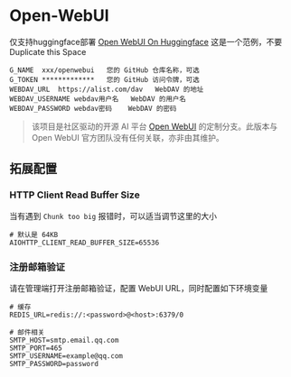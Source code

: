 # Open-WebUI
仅支持huggingface部署
[Open WebUI On Huggingface](https://xzygreen1-fkhdgduthserykgysssbhjvxg.hf.space)  这是一个范例，不要Duplicate this Space

```
G_NAME	xxx/openwebui	您的 GitHub 仓库名称，可选
G_TOKEN	*************	您的 GitHub 访问令牌，可选
WEBDAV_URL	https://alist.com/dav	WebDAV 的地址
WEBDAV_USERNAME	webdav用户名	WebDAV 的用户名
WEBDAV_PASSWORD	webdav密码	WebDAV 的密码
```

> 该项目是社区驱动的开源 AI 平台 [Open WebUI](https://github.com/open-webui/open-webui) 的定制分支。此版本与 Open WebUI 官方团队没有任何关联，亦非由其维护。

## 拓展配置

### HTTP Client Read Buffer Size

当有遇到 `Chunk too big` 报错时，可以适当调节这里的大小

```
# 默认是 64KB
AIOHTTP_CLIENT_READ_BUFFER_SIZE=65536
```

### 注册邮箱验证


请在管理端打开注册邮箱验证，配置 WebUI URL，同时配置如下环境变量

```
# 缓存
REDIS_URL=redis://:<password>@<host>:6379/0

# 邮件相关
SMTP_HOST=smtp.email.qq.com
SMTP_PORT=465
SMTP_USERNAME=example@qq.com
SMTP_PASSWORD=password
```
